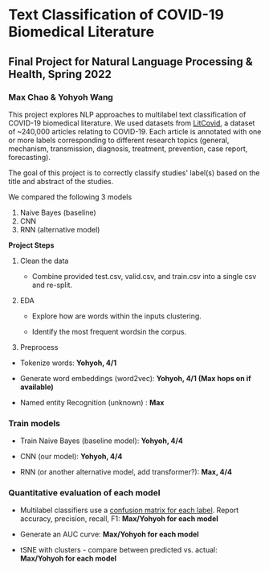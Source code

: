 # Text Classification of COVID-19 Biomedical Literature
## Final Project for Natural Language Processing & Health, Spring 2022
### Max Chao & Yohyoh Wang

This project explores NLP approaches to multilabel text classification of COVID-19 biomedical literature. We used datasets from [LitCovid](https://www.ncbi.nlm.nih.gov/research/coronavirus/), a dataset of ~240,000 articles relating to COVID-19. Each article is annotated with one or more labels corresponding to different research topics (general, mechanism, transmission, diagnosis, treatment, prevention, case report, forecasting). 

The goal of this project is to correctly classify studies' label(s) based on the title and abstract of the studies.

We compared the following 3 models 

1. Naive Bayes (baseline) 
2. CNN 
3. RNN (alternative model)

**Project Steps**

1. Clean the data

    - Combine provided test.csv, valid.csv, and train.csv into a single csv and re-split. 

2. EDA

    - Explore how are words within the inputs clustering.

    - Identify the most frequent wordsin the corpus.

3. Preprocess 

- Tokenize words: **Yohyoh, 4/1**

- Generate word embeddings (word2vec): **Yohyoh, 4/1 (Max hops on if available)**

- Named entity Recognition (unknown) : **Max**

### Train models 

- Train Naive Bayes (baseline model): **Yohyoh, 4/4**

- CNN (our model): **Yohyoh, 4/4**

- RNN (or another alternative model, add transformer?): **Max, 4/4**

### Quantitative evaluation of each model

- Multilabel classifiers use a [confusion matrix for each label](https://towardsdatascience.com/evaluating-multi-label-classifiers-a31be83da6ea). Report accuracy, precision, recall, F1: **Max/Yohyoh for each model**

- Generate an AUC curve: **Max/Yohyoh for each model**

- tSNE with clusters - compare between predicted vs. actual: **Max/Yohyoh for each model**
